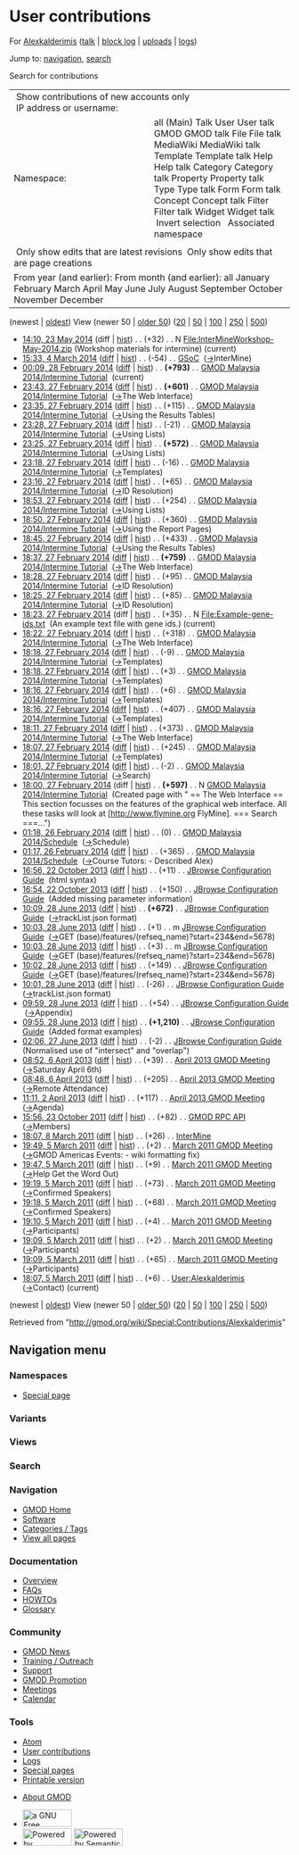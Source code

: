 <div id="mw-page-base" class="noprint">

</div>

<div id="mw-head-base" class="noprint">

</div>

<div id="content" class="mw-body" role="main">

<span id="top"></span>

<div id="mw-js-message" style="display:none;">

</div>



# <span dir="auto">User contributions</span>

<div id="bodyContent">

<div id="contentSub">

For [Alexkalderimis](/wiki/User:Alexkalderimis "User:Alexkalderimis")
([talk](/wiki/User_talk:Alexkalderimis "User talk:Alexkalderimis") \|
[block
log](/mediawiki/index.php?title=Special:Log/block&page=User%3AAlexkalderimis "Special:Log/block")
\|
[uploads](/wiki/Special:ListFiles/Alexkalderimis "Special:ListFiles/Alexkalderimis")
\|
[logs](/wiki/Special:Log/Alexkalderimis "Special:Log/Alexkalderimis"))

</div>

<div id="jump-to-nav" class="mw-jump">

Jump to: [navigation](#mw-navigation), [search](#p-search)

</div>

<div id="mw-content-text">

Search for contributions

<table class="mw-contributions-table">
<colgroup>
<col style="width: 50%" />
<col style="width: 50%" />
</colgroup>
<tbody>
<tr class="odd">
<td colspan="2"> Show contributions of new accounts only<br />
 IP address or username:</td>
</tr>
<tr class="even">
<td class="mw-label">Namespace:</td>
<td>all (Main) Talk User User talk GMOD GMOD talk File File talk
MediaWiki MediaWiki talk Template Template talk Help Help talk Category
Category talk Property Property talk Type Type talk Form Form talk
Concept Concept talk Filter Filter talk Widget Widget talk  
 Invert selection 
 Associated namespace </td>
</tr>
<tr class="odd">
<td colspan="2"></td>
</tr>
<tr class="even">
<td colspan="2"> Only show edits that are latest revisions
 Only show edits that are page creations</td>
</tr>
<tr class="odd">
<td colspan="2">From year (and earlier): From month (and earlier): all
January February March April May June July August September October
November December</td>
</tr>
</tbody>
</table>

(newest \| <a
href="/mediawiki/index.php?title=Special:Contributions/Alexkalderimis&amp;dir=prev&amp;target=Alexkalderimis"
class="mw-lastlink" rel="last"
title="Special:Contributions/Alexkalderimis">oldest</a>) View (newer 50
\| <a
href="/mediawiki/index.php?title=Special:Contributions/Alexkalderimis&amp;offset=20110305180736&amp;target=Alexkalderimis"
class="mw-nextlink" rel="next"
title="Special:Contributions/Alexkalderimis">older 50</a>) (<a
href="/mediawiki/index.php?title=Special:Contributions/Alexkalderimis&amp;offset=&amp;limit=20&amp;target=Alexkalderimis"
class="mw-numlink" title="Special:Contributions/Alexkalderimis">20</a>
\| <a
href="/mediawiki/index.php?title=Special:Contributions/Alexkalderimis&amp;offset=&amp;limit=50&amp;target=Alexkalderimis"
class="mw-numlink" title="Special:Contributions/Alexkalderimis">50</a>
\| <a
href="/mediawiki/index.php?title=Special:Contributions/Alexkalderimis&amp;offset=&amp;limit=100&amp;target=Alexkalderimis"
class="mw-numlink" title="Special:Contributions/Alexkalderimis">100</a>
\| <a
href="/mediawiki/index.php?title=Special:Contributions/Alexkalderimis&amp;offset=&amp;limit=250&amp;target=Alexkalderimis"
class="mw-numlink" title="Special:Contributions/Alexkalderimis">250</a>
\| <a
href="/mediawiki/index.php?title=Special:Contributions/Alexkalderimis&amp;offset=&amp;limit=500&amp;target=Alexkalderimis"
class="mw-numlink" title="Special:Contributions/Alexkalderimis">500</a>)

- <a
  href="/mediawiki/index.php?title=File:InterMineWorkshop-May-2014.zip&amp;oldid=25969"
  class="mw-changeslist-date"
  title="File:InterMineWorkshop-May-2014.zip">14:10, 23 May 2014</a>
  (diff \|
  [hist](/mediawiki/index.php?title=File:InterMineWorkshop-May-2014.zip&action=history "File:InterMineWorkshop-May-2014.zip"))
  <span class="mw-changeslist-separator">. .</span>
  <span class="mw-plusminus-pos" dir="ltr"
  title="32 bytes after change">(+32)</span>‎
  <span class="mw-changeslist-separator">. .</span> N
  <a href="/wiki/File:InterMineWorkshop-May-2014.zip"
  class="mw-contributions-title"
  title="File:InterMineWorkshop-May-2014.zip">File:InterMineWorkshop-May-2014.zip</a>
  ‎ <span class="comment">(Workshop materials for intermine)</span>
  <span class="mw-uctop">(current)</span>
- <a href="/mediawiki/index.php?title=GSoC&amp;oldid=25605"
  class="mw-changeslist-date" title="GSoC">15:33, 4 March 2014</a>
  ([diff](/mediawiki/index.php?title=GSoC&diff=prev&oldid=25605 "GSoC")
  \| [hist](/mediawiki/index.php?title=GSoC&action=history "GSoC"))
  <span class="mw-changeslist-separator">. .</span>
  <span class="mw-plusminus-neg" dir="ltr"
  title="28,756 bytes after change">(-54)</span>‎
  <span class="mw-changeslist-separator">. .</span>
  <a href="/wiki/GSoC" class="mw-contributions-title"
  title="GSoC">GSoC</a> ‎
  <span class="comment">([→](/wiki/GSoC#InterMine "GSoC")‎<span dir="auto"><span class="autocomment">InterMine</span></span>)</span>
- <a
  href="/mediawiki/index.php?title=GMOD_Malaysia_2014/Intermine_Tutorial&amp;oldid=25591"
  class="mw-changeslist-date"
  title="GMOD Malaysia 2014/Intermine Tutorial">00:09, 28 February
  2014</a>
  ([diff](/mediawiki/index.php?title=GMOD_Malaysia_2014/Intermine_Tutorial&diff=prev&oldid=25591 "GMOD Malaysia 2014/Intermine Tutorial")
  \|
  [hist](/mediawiki/index.php?title=GMOD_Malaysia_2014/Intermine_Tutorial&action=history "GMOD Malaysia 2014/Intermine Tutorial"))
  <span class="mw-changeslist-separator">. .</span> **(+793)**‎
  <span class="mw-changeslist-separator">. .</span>
  <a href="/wiki/GMOD_Malaysia_2014/Intermine_Tutorial"
  class="mw-contributions-title"
  title="GMOD Malaysia 2014/Intermine Tutorial">GMOD Malaysia
  2014/Intermine Tutorial</a> ‎ <span class="mw-uctop">(current)</span>
- <a
  href="/mediawiki/index.php?title=GMOD_Malaysia_2014/Intermine_Tutorial&amp;oldid=25590"
  class="mw-changeslist-date"
  title="GMOD Malaysia 2014/Intermine Tutorial">23:43, 27 February
  2014</a>
  ([diff](/mediawiki/index.php?title=GMOD_Malaysia_2014/Intermine_Tutorial&diff=prev&oldid=25590 "GMOD Malaysia 2014/Intermine Tutorial")
  \|
  [hist](/mediawiki/index.php?title=GMOD_Malaysia_2014/Intermine_Tutorial&action=history "GMOD Malaysia 2014/Intermine Tutorial"))
  <span class="mw-changeslist-separator">. .</span> **(+601)**‎
  <span class="mw-changeslist-separator">. .</span>
  <a href="/wiki/GMOD_Malaysia_2014/Intermine_Tutorial"
  class="mw-contributions-title"
  title="GMOD Malaysia 2014/Intermine Tutorial">GMOD Malaysia
  2014/Intermine Tutorial</a> ‎
  <span class="comment">([→](/wiki/GMOD_Malaysia_2014/Intermine_Tutorial#The_Web_Interface "GMOD Malaysia 2014/Intermine Tutorial")‎<span dir="auto"><span class="autocomment">The
  Web Interface</span></span>)</span>
- <a
  href="/mediawiki/index.php?title=GMOD_Malaysia_2014/Intermine_Tutorial&amp;oldid=25589"
  class="mw-changeslist-date"
  title="GMOD Malaysia 2014/Intermine Tutorial">23:35, 27 February
  2014</a>
  ([diff](/mediawiki/index.php?title=GMOD_Malaysia_2014/Intermine_Tutorial&diff=prev&oldid=25589 "GMOD Malaysia 2014/Intermine Tutorial")
  \|
  [hist](/mediawiki/index.php?title=GMOD_Malaysia_2014/Intermine_Tutorial&action=history "GMOD Malaysia 2014/Intermine Tutorial"))
  <span class="mw-changeslist-separator">. .</span>
  <span class="mw-plusminus-pos" dir="ltr"
  title="4,639 bytes after change">(+115)</span>‎
  <span class="mw-changeslist-separator">. .</span>
  <a href="/wiki/GMOD_Malaysia_2014/Intermine_Tutorial"
  class="mw-contributions-title"
  title="GMOD Malaysia 2014/Intermine Tutorial">GMOD Malaysia
  2014/Intermine Tutorial</a> ‎
  <span class="comment">([→](/wiki/GMOD_Malaysia_2014/Intermine_Tutorial#Using_the_Results_Tables "GMOD Malaysia 2014/Intermine Tutorial")‎<span dir="auto"><span class="autocomment">Using
  the Results Tables</span></span>)</span>
- <a
  href="/mediawiki/index.php?title=GMOD_Malaysia_2014/Intermine_Tutorial&amp;oldid=25588"
  class="mw-changeslist-date"
  title="GMOD Malaysia 2014/Intermine Tutorial">23:28, 27 February
  2014</a>
  ([diff](/mediawiki/index.php?title=GMOD_Malaysia_2014/Intermine_Tutorial&diff=prev&oldid=25588 "GMOD Malaysia 2014/Intermine Tutorial")
  \|
  [hist](/mediawiki/index.php?title=GMOD_Malaysia_2014/Intermine_Tutorial&action=history "GMOD Malaysia 2014/Intermine Tutorial"))
  <span class="mw-changeslist-separator">. .</span>
  <span class="mw-plusminus-neg" dir="ltr"
  title="4,524 bytes after change">(-21)</span>‎
  <span class="mw-changeslist-separator">. .</span>
  <a href="/wiki/GMOD_Malaysia_2014/Intermine_Tutorial"
  class="mw-contributions-title"
  title="GMOD Malaysia 2014/Intermine Tutorial">GMOD Malaysia
  2014/Intermine Tutorial</a> ‎
  <span class="comment">([→](/wiki/GMOD_Malaysia_2014/Intermine_Tutorial#Using_Lists "GMOD Malaysia 2014/Intermine Tutorial")‎<span dir="auto"><span class="autocomment">Using
  Lists</span></span>)</span>
- <a
  href="/mediawiki/index.php?title=GMOD_Malaysia_2014/Intermine_Tutorial&amp;oldid=25587"
  class="mw-changeslist-date"
  title="GMOD Malaysia 2014/Intermine Tutorial">23:25, 27 February
  2014</a>
  ([diff](/mediawiki/index.php?title=GMOD_Malaysia_2014/Intermine_Tutorial&diff=prev&oldid=25587 "GMOD Malaysia 2014/Intermine Tutorial")
  \|
  [hist](/mediawiki/index.php?title=GMOD_Malaysia_2014/Intermine_Tutorial&action=history "GMOD Malaysia 2014/Intermine Tutorial"))
  <span class="mw-changeslist-separator">. .</span> **(+572)**‎
  <span class="mw-changeslist-separator">. .</span>
  <a href="/wiki/GMOD_Malaysia_2014/Intermine_Tutorial"
  class="mw-contributions-title"
  title="GMOD Malaysia 2014/Intermine Tutorial">GMOD Malaysia
  2014/Intermine Tutorial</a> ‎
  <span class="comment">([→](/wiki/GMOD_Malaysia_2014/Intermine_Tutorial#Using_Lists "GMOD Malaysia 2014/Intermine Tutorial")‎<span dir="auto"><span class="autocomment">Using
  Lists</span></span>)</span>
- <a
  href="/mediawiki/index.php?title=GMOD_Malaysia_2014/Intermine_Tutorial&amp;oldid=25586"
  class="mw-changeslist-date"
  title="GMOD Malaysia 2014/Intermine Tutorial">23:18, 27 February
  2014</a>
  ([diff](/mediawiki/index.php?title=GMOD_Malaysia_2014/Intermine_Tutorial&diff=prev&oldid=25586 "GMOD Malaysia 2014/Intermine Tutorial")
  \|
  [hist](/mediawiki/index.php?title=GMOD_Malaysia_2014/Intermine_Tutorial&action=history "GMOD Malaysia 2014/Intermine Tutorial"))
  <span class="mw-changeslist-separator">. .</span>
  <span class="mw-plusminus-neg" dir="ltr"
  title="3,973 bytes after change">(-16)</span>‎
  <span class="mw-changeslist-separator">. .</span>
  <a href="/wiki/GMOD_Malaysia_2014/Intermine_Tutorial"
  class="mw-contributions-title"
  title="GMOD Malaysia 2014/Intermine Tutorial">GMOD Malaysia
  2014/Intermine Tutorial</a> ‎
  <span class="comment">([→](/wiki/GMOD_Malaysia_2014/Intermine_Tutorial#Templates "GMOD Malaysia 2014/Intermine Tutorial")‎<span dir="auto"><span class="autocomment">Templates</span></span>)</span>
- <a
  href="/mediawiki/index.php?title=GMOD_Malaysia_2014/Intermine_Tutorial&amp;oldid=25585"
  class="mw-changeslist-date"
  title="GMOD Malaysia 2014/Intermine Tutorial">23:16, 27 February
  2014</a>
  ([diff](/mediawiki/index.php?title=GMOD_Malaysia_2014/Intermine_Tutorial&diff=prev&oldid=25585 "GMOD Malaysia 2014/Intermine Tutorial")
  \|
  [hist](/mediawiki/index.php?title=GMOD_Malaysia_2014/Intermine_Tutorial&action=history "GMOD Malaysia 2014/Intermine Tutorial"))
  <span class="mw-changeslist-separator">. .</span>
  <span class="mw-plusminus-pos" dir="ltr"
  title="3,989 bytes after change">(+65)</span>‎
  <span class="mw-changeslist-separator">. .</span>
  <a href="/wiki/GMOD_Malaysia_2014/Intermine_Tutorial"
  class="mw-contributions-title"
  title="GMOD Malaysia 2014/Intermine Tutorial">GMOD Malaysia
  2014/Intermine Tutorial</a> ‎
  <span class="comment">([→](/wiki/GMOD_Malaysia_2014/Intermine_Tutorial#ID_Resolution "GMOD Malaysia 2014/Intermine Tutorial")‎<span dir="auto"><span class="autocomment">ID
  Resolution</span></span>)</span>
- <a
  href="/mediawiki/index.php?title=GMOD_Malaysia_2014/Intermine_Tutorial&amp;oldid=25581"
  class="mw-changeslist-date"
  title="GMOD Malaysia 2014/Intermine Tutorial">18:53, 27 February
  2014</a>
  ([diff](/mediawiki/index.php?title=GMOD_Malaysia_2014/Intermine_Tutorial&diff=prev&oldid=25581 "GMOD Malaysia 2014/Intermine Tutorial")
  \|
  [hist](/mediawiki/index.php?title=GMOD_Malaysia_2014/Intermine_Tutorial&action=history "GMOD Malaysia 2014/Intermine Tutorial"))
  <span class="mw-changeslist-separator">. .</span>
  <span class="mw-plusminus-pos" dir="ltr"
  title="3,924 bytes after change">(+254)</span>‎
  <span class="mw-changeslist-separator">. .</span>
  <a href="/wiki/GMOD_Malaysia_2014/Intermine_Tutorial"
  class="mw-contributions-title"
  title="GMOD Malaysia 2014/Intermine Tutorial">GMOD Malaysia
  2014/Intermine Tutorial</a> ‎
  <span class="comment">([→](/wiki/GMOD_Malaysia_2014/Intermine_Tutorial#Using_Lists "GMOD Malaysia 2014/Intermine Tutorial")‎<span dir="auto"><span class="autocomment">Using
  Lists</span></span>)</span>
- <a
  href="/mediawiki/index.php?title=GMOD_Malaysia_2014/Intermine_Tutorial&amp;oldid=25580"
  class="mw-changeslist-date"
  title="GMOD Malaysia 2014/Intermine Tutorial">18:50, 27 February
  2014</a>
  ([diff](/mediawiki/index.php?title=GMOD_Malaysia_2014/Intermine_Tutorial&diff=prev&oldid=25580 "GMOD Malaysia 2014/Intermine Tutorial")
  \|
  [hist](/mediawiki/index.php?title=GMOD_Malaysia_2014/Intermine_Tutorial&action=history "GMOD Malaysia 2014/Intermine Tutorial"))
  <span class="mw-changeslist-separator">. .</span>
  <span class="mw-plusminus-pos" dir="ltr"
  title="3,670 bytes after change">(+360)</span>‎
  <span class="mw-changeslist-separator">. .</span>
  <a href="/wiki/GMOD_Malaysia_2014/Intermine_Tutorial"
  class="mw-contributions-title"
  title="GMOD Malaysia 2014/Intermine Tutorial">GMOD Malaysia
  2014/Intermine Tutorial</a> ‎
  <span class="comment">([→](/wiki/GMOD_Malaysia_2014/Intermine_Tutorial#Using_the_Report_Pages "GMOD Malaysia 2014/Intermine Tutorial")‎<span dir="auto"><span class="autocomment">Using
  the Report Pages</span></span>)</span>
- <a
  href="/mediawiki/index.php?title=GMOD_Malaysia_2014/Intermine_Tutorial&amp;oldid=25579"
  class="mw-changeslist-date"
  title="GMOD Malaysia 2014/Intermine Tutorial">18:45, 27 February
  2014</a>
  ([diff](/mediawiki/index.php?title=GMOD_Malaysia_2014/Intermine_Tutorial&diff=prev&oldid=25579 "GMOD Malaysia 2014/Intermine Tutorial")
  \|
  [hist](/mediawiki/index.php?title=GMOD_Malaysia_2014/Intermine_Tutorial&action=history "GMOD Malaysia 2014/Intermine Tutorial"))
  <span class="mw-changeslist-separator">. .</span>
  <span class="mw-plusminus-pos" dir="ltr"
  title="3,310 bytes after change">(+433)</span>‎
  <span class="mw-changeslist-separator">. .</span>
  <a href="/wiki/GMOD_Malaysia_2014/Intermine_Tutorial"
  class="mw-contributions-title"
  title="GMOD Malaysia 2014/Intermine Tutorial">GMOD Malaysia
  2014/Intermine Tutorial</a> ‎
  <span class="comment">([→](/wiki/GMOD_Malaysia_2014/Intermine_Tutorial#Using_the_Results_Tables "GMOD Malaysia 2014/Intermine Tutorial")‎<span dir="auto"><span class="autocomment">Using
  the Results Tables</span></span>)</span>
- <a
  href="/mediawiki/index.php?title=GMOD_Malaysia_2014/Intermine_Tutorial&amp;oldid=25578"
  class="mw-changeslist-date"
  title="GMOD Malaysia 2014/Intermine Tutorial">18:37, 27 February
  2014</a>
  ([diff](/mediawiki/index.php?title=GMOD_Malaysia_2014/Intermine_Tutorial&diff=prev&oldid=25578 "GMOD Malaysia 2014/Intermine Tutorial")
  \|
  [hist](/mediawiki/index.php?title=GMOD_Malaysia_2014/Intermine_Tutorial&action=history "GMOD Malaysia 2014/Intermine Tutorial"))
  <span class="mw-changeslist-separator">. .</span> **(+759)**‎
  <span class="mw-changeslist-separator">. .</span>
  <a href="/wiki/GMOD_Malaysia_2014/Intermine_Tutorial"
  class="mw-contributions-title"
  title="GMOD Malaysia 2014/Intermine Tutorial">GMOD Malaysia
  2014/Intermine Tutorial</a> ‎
  <span class="comment">([→](/wiki/GMOD_Malaysia_2014/Intermine_Tutorial#The_Web_Interface "GMOD Malaysia 2014/Intermine Tutorial")‎<span dir="auto"><span class="autocomment">The
  Web Interface</span></span>)</span>
- <a
  href="/mediawiki/index.php?title=GMOD_Malaysia_2014/Intermine_Tutorial&amp;oldid=25577"
  class="mw-changeslist-date"
  title="GMOD Malaysia 2014/Intermine Tutorial">18:28, 27 February
  2014</a>
  ([diff](/mediawiki/index.php?title=GMOD_Malaysia_2014/Intermine_Tutorial&diff=prev&oldid=25577 "GMOD Malaysia 2014/Intermine Tutorial")
  \|
  [hist](/mediawiki/index.php?title=GMOD_Malaysia_2014/Intermine_Tutorial&action=history "GMOD Malaysia 2014/Intermine Tutorial"))
  <span class="mw-changeslist-separator">. .</span>
  <span class="mw-plusminus-pos" dir="ltr"
  title="2,118 bytes after change">(+95)</span>‎
  <span class="mw-changeslist-separator">. .</span>
  <a href="/wiki/GMOD_Malaysia_2014/Intermine_Tutorial"
  class="mw-contributions-title"
  title="GMOD Malaysia 2014/Intermine Tutorial">GMOD Malaysia
  2014/Intermine Tutorial</a> ‎
  <span class="comment">([→](/wiki/GMOD_Malaysia_2014/Intermine_Tutorial#ID_Resolution "GMOD Malaysia 2014/Intermine Tutorial")‎<span dir="auto"><span class="autocomment">ID
  Resolution</span></span>)</span>
- <a
  href="/mediawiki/index.php?title=GMOD_Malaysia_2014/Intermine_Tutorial&amp;oldid=25576"
  class="mw-changeslist-date"
  title="GMOD Malaysia 2014/Intermine Tutorial">18:25, 27 February
  2014</a>
  ([diff](/mediawiki/index.php?title=GMOD_Malaysia_2014/Intermine_Tutorial&diff=prev&oldid=25576 "GMOD Malaysia 2014/Intermine Tutorial")
  \|
  [hist](/mediawiki/index.php?title=GMOD_Malaysia_2014/Intermine_Tutorial&action=history "GMOD Malaysia 2014/Intermine Tutorial"))
  <span class="mw-changeslist-separator">. .</span>
  <span class="mw-plusminus-pos" dir="ltr"
  title="2,023 bytes after change">(+85)</span>‎
  <span class="mw-changeslist-separator">. .</span>
  <a href="/wiki/GMOD_Malaysia_2014/Intermine_Tutorial"
  class="mw-contributions-title"
  title="GMOD Malaysia 2014/Intermine Tutorial">GMOD Malaysia
  2014/Intermine Tutorial</a> ‎
  <span class="comment">([→](/wiki/GMOD_Malaysia_2014/Intermine_Tutorial#ID_Resolution "GMOD Malaysia 2014/Intermine Tutorial")‎<span dir="auto"><span class="autocomment">ID
  Resolution</span></span>)</span>
- <a
  href="/mediawiki/index.php?title=File:Example-gene-ids.txt&amp;oldid=25575"
  class="mw-changeslist-date" title="File:Example-gene-ids.txt">18:23, 27
  February 2014</a> (diff \|
  [hist](/mediawiki/index.php?title=File:Example-gene-ids.txt&action=history "File:Example-gene-ids.txt"))
  <span class="mw-changeslist-separator">. .</span>
  <span class="mw-plusminus-pos" dir="ltr"
  title="35 bytes after change">(+35)</span>‎
  <span class="mw-changeslist-separator">. .</span> N
  <a href="/wiki/File:Example-gene-ids.txt" class="mw-contributions-title"
  title="File:Example-gene-ids.txt">File:Example-gene-ids.txt</a> ‎
  <span class="comment">(An example text file with gene ids.)</span>
  <span class="mw-uctop">(current)</span>
- <a
  href="/mediawiki/index.php?title=GMOD_Malaysia_2014/Intermine_Tutorial&amp;oldid=25574"
  class="mw-changeslist-date"
  title="GMOD Malaysia 2014/Intermine Tutorial">18:22, 27 February
  2014</a>
  ([diff](/mediawiki/index.php?title=GMOD_Malaysia_2014/Intermine_Tutorial&diff=prev&oldid=25574 "GMOD Malaysia 2014/Intermine Tutorial")
  \|
  [hist](/mediawiki/index.php?title=GMOD_Malaysia_2014/Intermine_Tutorial&action=history "GMOD Malaysia 2014/Intermine Tutorial"))
  <span class="mw-changeslist-separator">. .</span>
  <span class="mw-plusminus-pos" dir="ltr"
  title="1,938 bytes after change">(+318)</span>‎
  <span class="mw-changeslist-separator">. .</span>
  <a href="/wiki/GMOD_Malaysia_2014/Intermine_Tutorial"
  class="mw-contributions-title"
  title="GMOD Malaysia 2014/Intermine Tutorial">GMOD Malaysia
  2014/Intermine Tutorial</a> ‎
  <span class="comment">([→](/wiki/GMOD_Malaysia_2014/Intermine_Tutorial#The_Web_Interface "GMOD Malaysia 2014/Intermine Tutorial")‎<span dir="auto"><span class="autocomment">The
  Web Interface</span></span>)</span>
- <a
  href="/mediawiki/index.php?title=GMOD_Malaysia_2014/Intermine_Tutorial&amp;oldid=25573"
  class="mw-changeslist-date"
  title="GMOD Malaysia 2014/Intermine Tutorial">18:18, 27 February
  2014</a>
  ([diff](/mediawiki/index.php?title=GMOD_Malaysia_2014/Intermine_Tutorial&diff=prev&oldid=25573 "GMOD Malaysia 2014/Intermine Tutorial")
  \|
  [hist](/mediawiki/index.php?title=GMOD_Malaysia_2014/Intermine_Tutorial&action=history "GMOD Malaysia 2014/Intermine Tutorial"))
  <span class="mw-changeslist-separator">. .</span>
  <span class="mw-plusminus-neg" dir="ltr"
  title="1,620 bytes after change">(-9)</span>‎
  <span class="mw-changeslist-separator">. .</span>
  <a href="/wiki/GMOD_Malaysia_2014/Intermine_Tutorial"
  class="mw-contributions-title"
  title="GMOD Malaysia 2014/Intermine Tutorial">GMOD Malaysia
  2014/Intermine Tutorial</a> ‎
  <span class="comment">([→](/wiki/GMOD_Malaysia_2014/Intermine_Tutorial#Templates "GMOD Malaysia 2014/Intermine Tutorial")‎<span dir="auto"><span class="autocomment">Templates</span></span>)</span>
- <a
  href="/mediawiki/index.php?title=GMOD_Malaysia_2014/Intermine_Tutorial&amp;oldid=25572"
  class="mw-changeslist-date"
  title="GMOD Malaysia 2014/Intermine Tutorial">18:18, 27 February
  2014</a>
  ([diff](/mediawiki/index.php?title=GMOD_Malaysia_2014/Intermine_Tutorial&diff=prev&oldid=25572 "GMOD Malaysia 2014/Intermine Tutorial")
  \|
  [hist](/mediawiki/index.php?title=GMOD_Malaysia_2014/Intermine_Tutorial&action=history "GMOD Malaysia 2014/Intermine Tutorial"))
  <span class="mw-changeslist-separator">. .</span>
  <span class="mw-plusminus-pos" dir="ltr"
  title="1,629 bytes after change">(+3)</span>‎
  <span class="mw-changeslist-separator">. .</span>
  <a href="/wiki/GMOD_Malaysia_2014/Intermine_Tutorial"
  class="mw-contributions-title"
  title="GMOD Malaysia 2014/Intermine Tutorial">GMOD Malaysia
  2014/Intermine Tutorial</a> ‎
  <span class="comment">([→](/wiki/GMOD_Malaysia_2014/Intermine_Tutorial#Templates "GMOD Malaysia 2014/Intermine Tutorial")‎<span dir="auto"><span class="autocomment">Templates</span></span>)</span>
- <a
  href="/mediawiki/index.php?title=GMOD_Malaysia_2014/Intermine_Tutorial&amp;oldid=25571"
  class="mw-changeslist-date"
  title="GMOD Malaysia 2014/Intermine Tutorial">18:16, 27 February
  2014</a>
  ([diff](/mediawiki/index.php?title=GMOD_Malaysia_2014/Intermine_Tutorial&diff=prev&oldid=25571 "GMOD Malaysia 2014/Intermine Tutorial")
  \|
  [hist](/mediawiki/index.php?title=GMOD_Malaysia_2014/Intermine_Tutorial&action=history "GMOD Malaysia 2014/Intermine Tutorial"))
  <span class="mw-changeslist-separator">. .</span>
  <span class="mw-plusminus-pos" dir="ltr"
  title="1,626 bytes after change">(+6)</span>‎
  <span class="mw-changeslist-separator">. .</span>
  <a href="/wiki/GMOD_Malaysia_2014/Intermine_Tutorial"
  class="mw-contributions-title"
  title="GMOD Malaysia 2014/Intermine Tutorial">GMOD Malaysia
  2014/Intermine Tutorial</a> ‎
  <span class="comment">([→](/wiki/GMOD_Malaysia_2014/Intermine_Tutorial#Templates "GMOD Malaysia 2014/Intermine Tutorial")‎<span dir="auto"><span class="autocomment">Templates</span></span>)</span>
- <a
  href="/mediawiki/index.php?title=GMOD_Malaysia_2014/Intermine_Tutorial&amp;oldid=25570"
  class="mw-changeslist-date"
  title="GMOD Malaysia 2014/Intermine Tutorial">18:16, 27 February
  2014</a>
  ([diff](/mediawiki/index.php?title=GMOD_Malaysia_2014/Intermine_Tutorial&diff=prev&oldid=25570 "GMOD Malaysia 2014/Intermine Tutorial")
  \|
  [hist](/mediawiki/index.php?title=GMOD_Malaysia_2014/Intermine_Tutorial&action=history "GMOD Malaysia 2014/Intermine Tutorial"))
  <span class="mw-changeslist-separator">. .</span>
  <span class="mw-plusminus-pos" dir="ltr"
  title="1,620 bytes after change">(+407)</span>‎
  <span class="mw-changeslist-separator">. .</span>
  <a href="/wiki/GMOD_Malaysia_2014/Intermine_Tutorial"
  class="mw-contributions-title"
  title="GMOD Malaysia 2014/Intermine Tutorial">GMOD Malaysia
  2014/Intermine Tutorial</a> ‎
  <span class="comment">([→](/wiki/GMOD_Malaysia_2014/Intermine_Tutorial#Templates "GMOD Malaysia 2014/Intermine Tutorial")‎<span dir="auto"><span class="autocomment">Templates</span></span>)</span>
- <a
  href="/mediawiki/index.php?title=GMOD_Malaysia_2014/Intermine_Tutorial&amp;oldid=25569"
  class="mw-changeslist-date"
  title="GMOD Malaysia 2014/Intermine Tutorial">18:11, 27 February
  2014</a>
  ([diff](/mediawiki/index.php?title=GMOD_Malaysia_2014/Intermine_Tutorial&diff=prev&oldid=25569 "GMOD Malaysia 2014/Intermine Tutorial")
  \|
  [hist](/mediawiki/index.php?title=GMOD_Malaysia_2014/Intermine_Tutorial&action=history "GMOD Malaysia 2014/Intermine Tutorial"))
  <span class="mw-changeslist-separator">. .</span>
  <span class="mw-plusminus-pos" dir="ltr"
  title="1,213 bytes after change">(+373)</span>‎
  <span class="mw-changeslist-separator">. .</span>
  <a href="/wiki/GMOD_Malaysia_2014/Intermine_Tutorial"
  class="mw-contributions-title"
  title="GMOD Malaysia 2014/Intermine Tutorial">GMOD Malaysia
  2014/Intermine Tutorial</a> ‎
  <span class="comment">([→](/wiki/GMOD_Malaysia_2014/Intermine_Tutorial#The_Web_Interface "GMOD Malaysia 2014/Intermine Tutorial")‎<span dir="auto"><span class="autocomment">The
  Web Interface</span></span>)</span>
- <a
  href="/mediawiki/index.php?title=GMOD_Malaysia_2014/Intermine_Tutorial&amp;oldid=25568"
  class="mw-changeslist-date"
  title="GMOD Malaysia 2014/Intermine Tutorial">18:07, 27 February
  2014</a>
  ([diff](/mediawiki/index.php?title=GMOD_Malaysia_2014/Intermine_Tutorial&diff=prev&oldid=25568 "GMOD Malaysia 2014/Intermine Tutorial")
  \|
  [hist](/mediawiki/index.php?title=GMOD_Malaysia_2014/Intermine_Tutorial&action=history "GMOD Malaysia 2014/Intermine Tutorial"))
  <span class="mw-changeslist-separator">. .</span>
  <span class="mw-plusminus-pos" dir="ltr"
  title="840 bytes after change">(+245)</span>‎
  <span class="mw-changeslist-separator">. .</span>
  <a href="/wiki/GMOD_Malaysia_2014/Intermine_Tutorial"
  class="mw-contributions-title"
  title="GMOD Malaysia 2014/Intermine Tutorial">GMOD Malaysia
  2014/Intermine Tutorial</a> ‎
  <span class="comment">([→](/wiki/GMOD_Malaysia_2014/Intermine_Tutorial#Templates "GMOD Malaysia 2014/Intermine Tutorial")‎<span dir="auto"><span class="autocomment">Templates</span></span>)</span>
- <a
  href="/mediawiki/index.php?title=GMOD_Malaysia_2014/Intermine_Tutorial&amp;oldid=25567"
  class="mw-changeslist-date"
  title="GMOD Malaysia 2014/Intermine Tutorial">18:01, 27 February
  2014</a>
  ([diff](/mediawiki/index.php?title=GMOD_Malaysia_2014/Intermine_Tutorial&diff=prev&oldid=25567 "GMOD Malaysia 2014/Intermine Tutorial")
  \|
  [hist](/mediawiki/index.php?title=GMOD_Malaysia_2014/Intermine_Tutorial&action=history "GMOD Malaysia 2014/Intermine Tutorial"))
  <span class="mw-changeslist-separator">. .</span>
  <span class="mw-plusminus-neg" dir="ltr"
  title="595 bytes after change">(-2)</span>‎
  <span class="mw-changeslist-separator">. .</span>
  <a href="/wiki/GMOD_Malaysia_2014/Intermine_Tutorial"
  class="mw-contributions-title"
  title="GMOD Malaysia 2014/Intermine Tutorial">GMOD Malaysia
  2014/Intermine Tutorial</a> ‎
  <span class="comment">([→](/wiki/GMOD_Malaysia_2014/Intermine_Tutorial#Search "GMOD Malaysia 2014/Intermine Tutorial")‎<span dir="auto"><span class="autocomment">Search</span></span>)</span>
- <a
  href="/mediawiki/index.php?title=GMOD_Malaysia_2014/Intermine_Tutorial&amp;oldid=25566"
  class="mw-changeslist-date"
  title="GMOD Malaysia 2014/Intermine Tutorial">18:00, 27 February
  2014</a> (diff \|
  [hist](/mediawiki/index.php?title=GMOD_Malaysia_2014/Intermine_Tutorial&action=history "GMOD Malaysia 2014/Intermine Tutorial"))
  <span class="mw-changeslist-separator">. .</span> **(+597)**‎
  <span class="mw-changeslist-separator">. .</span> N
  <a href="/wiki/GMOD_Malaysia_2014/Intermine_Tutorial"
  class="mw-contributions-title"
  title="GMOD Malaysia 2014/Intermine Tutorial">GMOD Malaysia
  2014/Intermine Tutorial</a> ‎ <span class="comment">(Created page with
  " == The Web Interface == This section focusses on the features of the
  graphical web interface. All these tasks will look at
  \[http://www.flymine.org FlyMine\]. === Search ===...")</span>
- <a
  href="/mediawiki/index.php?title=GMOD_Malaysia_2014/Schedule&amp;oldid=25547"
  class="mw-changeslist-date" title="GMOD Malaysia 2014/Schedule">01:18,
  26 February 2014</a>
  ([diff](/mediawiki/index.php?title=GMOD_Malaysia_2014/Schedule&diff=prev&oldid=25547 "GMOD Malaysia 2014/Schedule")
  \|
  [hist](/mediawiki/index.php?title=GMOD_Malaysia_2014/Schedule&action=history "GMOD Malaysia 2014/Schedule"))
  <span class="mw-changeslist-separator">. .</span>
  <span class="mw-plusminus-null" dir="ltr"
  title="2,806 bytes after change">(0)</span>‎
  <span class="mw-changeslist-separator">. .</span>
  <a href="/wiki/GMOD_Malaysia_2014/Schedule"
  class="mw-contributions-title" title="GMOD Malaysia 2014/Schedule">GMOD
  Malaysia 2014/Schedule</a> ‎
  <span class="comment">([→](/wiki/GMOD_Malaysia_2014/Schedule#Schedule "GMOD Malaysia 2014/Schedule")‎<span dir="auto"><span class="autocomment">Schedule</span></span>)</span>
- <a
  href="/mediawiki/index.php?title=GMOD_Malaysia_2014/Schedule&amp;oldid=25546"
  class="mw-changeslist-date" title="GMOD Malaysia 2014/Schedule">01:17,
  26 February 2014</a>
  ([diff](/mediawiki/index.php?title=GMOD_Malaysia_2014/Schedule&diff=prev&oldid=25546 "GMOD Malaysia 2014/Schedule")
  \|
  [hist](/mediawiki/index.php?title=GMOD_Malaysia_2014/Schedule&action=history "GMOD Malaysia 2014/Schedule"))
  <span class="mw-changeslist-separator">. .</span>
  <span class="mw-plusminus-pos" dir="ltr"
  title="2,806 bytes after change">(+365)</span>‎
  <span class="mw-changeslist-separator">. .</span>
  <a href="/wiki/GMOD_Malaysia_2014/Schedule"
  class="mw-contributions-title" title="GMOD Malaysia 2014/Schedule">GMOD
  Malaysia 2014/Schedule</a> ‎
  <span class="comment">([→](/wiki/GMOD_Malaysia_2014/Schedule#Course_Tutors "GMOD Malaysia 2014/Schedule")‎<span dir="auto"><span class="autocomment">Course
  Tutors: </span> - Described Alex</span>)</span>
- <a
  href="/mediawiki/index.php?title=JBrowse_Configuration_Guide&amp;oldid=24760"
  class="mw-changeslist-date" title="JBrowse Configuration Guide">16:56,
  22 October 2013</a>
  ([diff](/mediawiki/index.php?title=JBrowse_Configuration_Guide&diff=prev&oldid=24760 "JBrowse Configuration Guide")
  \|
  [hist](/mediawiki/index.php?title=JBrowse_Configuration_Guide&action=history "JBrowse Configuration Guide"))
  <span class="mw-changeslist-separator">. .</span>
  <span class="mw-plusminus-pos" dir="ltr"
  title="118,063 bytes after change">(+11)</span>‎
  <span class="mw-changeslist-separator">. .</span>
  <a href="/wiki/JBrowse_Configuration_Guide"
  class="mw-contributions-title"
  title="JBrowse Configuration Guide">JBrowse Configuration Guide</a> ‎
  <span class="comment">(html syntax)</span>
- <a
  href="/mediawiki/index.php?title=JBrowse_Configuration_Guide&amp;oldid=24759"
  class="mw-changeslist-date" title="JBrowse Configuration Guide">16:54,
  22 October 2013</a>
  ([diff](/mediawiki/index.php?title=JBrowse_Configuration_Guide&diff=prev&oldid=24759 "JBrowse Configuration Guide")
  \|
  [hist](/mediawiki/index.php?title=JBrowse_Configuration_Guide&action=history "JBrowse Configuration Guide"))
  <span class="mw-changeslist-separator">. .</span>
  <span class="mw-plusminus-pos" dir="ltr"
  title="118,052 bytes after change">(+150)</span>‎
  <span class="mw-changeslist-separator">. .</span>
  <a href="/wiki/JBrowse_Configuration_Guide"
  class="mw-contributions-title"
  title="JBrowse Configuration Guide">JBrowse Configuration Guide</a> ‎
  <span class="comment">(Added missing parameter information)</span>
- <a
  href="/mediawiki/index.php?title=JBrowse_Configuration_Guide&amp;oldid=23752"
  class="mw-changeslist-date" title="JBrowse Configuration Guide">10:09,
  28 June 2013</a>
  ([diff](/mediawiki/index.php?title=JBrowse_Configuration_Guide&diff=prev&oldid=23752 "JBrowse Configuration Guide")
  \|
  [hist](/mediawiki/index.php?title=JBrowse_Configuration_Guide&action=history "JBrowse Configuration Guide"))
  <span class="mw-changeslist-separator">. .</span> **(+672)**‎
  <span class="mw-changeslist-separator">. .</span>
  <a href="/wiki/JBrowse_Configuration_Guide"
  class="mw-contributions-title"
  title="JBrowse Configuration Guide">JBrowse Configuration Guide</a> ‎
  <span class="comment">([→](/wiki/JBrowse_Configuration_Guide#trackList.json_format "JBrowse Configuration Guide")‎<span dir="auto"><span class="autocomment">trackList.json
  format</span></span>)</span>
- <a
  href="/mediawiki/index.php?title=JBrowse_Configuration_Guide&amp;oldid=23751"
  class="mw-changeslist-date" title="JBrowse Configuration Guide">10:03,
  28 June 2013</a>
  ([diff](/mediawiki/index.php?title=JBrowse_Configuration_Guide&diff=prev&oldid=23751 "JBrowse Configuration Guide")
  \|
  [hist](/mediawiki/index.php?title=JBrowse_Configuration_Guide&action=history "JBrowse Configuration Guide"))
  <span class="mw-changeslist-separator">. .</span>
  <span class="mw-plusminus-pos" dir="ltr"
  title="105,352 bytes after change">(+1)</span>‎
  <span class="mw-changeslist-separator">. .</span> m
  <a href="/wiki/JBrowse_Configuration_Guide"
  class="mw-contributions-title"
  title="JBrowse Configuration Guide">JBrowse Configuration Guide</a> ‎
  <span class="comment">([→](/wiki/JBrowse_Configuration_Guide#GET_.28base.29.2Ffeatures.2F.28refseq_name.29.3Fstart.3D234.26end.3D5678 "JBrowse Configuration Guide")‎<span dir="auto"><span class="autocomment">GET
  (base)/features/(refseq_name)?start=234&end=5678</span></span>)</span>
- <a
  href="/mediawiki/index.php?title=JBrowse_Configuration_Guide&amp;oldid=23750"
  class="mw-changeslist-date" title="JBrowse Configuration Guide">10:03,
  28 June 2013</a>
  ([diff](/mediawiki/index.php?title=JBrowse_Configuration_Guide&diff=prev&oldid=23750 "JBrowse Configuration Guide")
  \|
  [hist](/mediawiki/index.php?title=JBrowse_Configuration_Guide&action=history "JBrowse Configuration Guide"))
  <span class="mw-changeslist-separator">. .</span>
  <span class="mw-plusminus-pos" dir="ltr"
  title="105,351 bytes after change">(+3)</span>‎
  <span class="mw-changeslist-separator">. .</span> m
  <a href="/wiki/JBrowse_Configuration_Guide"
  class="mw-contributions-title"
  title="JBrowse Configuration Guide">JBrowse Configuration Guide</a> ‎
  <span class="comment">([→](/wiki/JBrowse_Configuration_Guide#GET_.28base.29.2Ffeatures.2F.28refseq_name.29.3Fstart.3D234.26end.3D5678 "JBrowse Configuration Guide")‎<span dir="auto"><span class="autocomment">GET
  (base)/features/(refseq_name)?start=234&end=5678</span></span>)</span>
- <a
  href="/mediawiki/index.php?title=JBrowse_Configuration_Guide&amp;oldid=23749"
  class="mw-changeslist-date" title="JBrowse Configuration Guide">10:02,
  28 June 2013</a>
  ([diff](/mediawiki/index.php?title=JBrowse_Configuration_Guide&diff=prev&oldid=23749 "JBrowse Configuration Guide")
  \|
  [hist](/mediawiki/index.php?title=JBrowse_Configuration_Guide&action=history "JBrowse Configuration Guide"))
  <span class="mw-changeslist-separator">. .</span>
  <span class="mw-plusminus-pos" dir="ltr"
  title="105,348 bytes after change">(+149)</span>‎
  <span class="mw-changeslist-separator">. .</span>
  <a href="/wiki/JBrowse_Configuration_Guide"
  class="mw-contributions-title"
  title="JBrowse Configuration Guide">JBrowse Configuration Guide</a> ‎
  <span class="comment">([→](/wiki/JBrowse_Configuration_Guide#GET_.28base.29.2Ffeatures.2F.28refseq_name.29.3Fstart.3D234.26end.3D5678 "JBrowse Configuration Guide")‎<span dir="auto"><span class="autocomment">GET
  (base)/features/(refseq_name)?start=234&end=5678</span></span>)</span>
- <a
  href="/mediawiki/index.php?title=JBrowse_Configuration_Guide&amp;oldid=23748"
  class="mw-changeslist-date" title="JBrowse Configuration Guide">10:01,
  28 June 2013</a>
  ([diff](/mediawiki/index.php?title=JBrowse_Configuration_Guide&diff=prev&oldid=23748 "JBrowse Configuration Guide")
  \|
  [hist](/mediawiki/index.php?title=JBrowse_Configuration_Guide&action=history "JBrowse Configuration Guide"))
  <span class="mw-changeslist-separator">. .</span>
  <span class="mw-plusminus-neg" dir="ltr"
  title="105,199 bytes after change">(-26)</span>‎
  <span class="mw-changeslist-separator">. .</span>
  <a href="/wiki/JBrowse_Configuration_Guide"
  class="mw-contributions-title"
  title="JBrowse Configuration Guide">JBrowse Configuration Guide</a> ‎
  <span class="comment">([→](/wiki/JBrowse_Configuration_Guide#trackList.json_format "JBrowse Configuration Guide")‎<span dir="auto"><span class="autocomment">trackList.json
  format</span></span>)</span>
- <a
  href="/mediawiki/index.php?title=JBrowse_Configuration_Guide&amp;oldid=23747"
  class="mw-changeslist-date" title="JBrowse Configuration Guide">09:59,
  28 June 2013</a>
  ([diff](/mediawiki/index.php?title=JBrowse_Configuration_Guide&diff=prev&oldid=23747 "JBrowse Configuration Guide")
  \|
  [hist](/mediawiki/index.php?title=JBrowse_Configuration_Guide&action=history "JBrowse Configuration Guide"))
  <span class="mw-changeslist-separator">. .</span>
  <span class="mw-plusminus-pos" dir="ltr"
  title="105,225 bytes after change">(+54)</span>‎
  <span class="mw-changeslist-separator">. .</span>
  <a href="/wiki/JBrowse_Configuration_Guide"
  class="mw-contributions-title"
  title="JBrowse Configuration Guide">JBrowse Configuration Guide</a> ‎
  <span class="comment">([→](/wiki/JBrowse_Configuration_Guide#Appendix "JBrowse Configuration Guide")‎<span dir="auto"><span class="autocomment">Appendix</span></span>)</span>
- <a
  href="/mediawiki/index.php?title=JBrowse_Configuration_Guide&amp;oldid=23746"
  class="mw-changeslist-date" title="JBrowse Configuration Guide">09:55,
  28 June 2013</a>
  ([diff](/mediawiki/index.php?title=JBrowse_Configuration_Guide&diff=prev&oldid=23746 "JBrowse Configuration Guide")
  \|
  [hist](/mediawiki/index.php?title=JBrowse_Configuration_Guide&action=history "JBrowse Configuration Guide"))
  <span class="mw-changeslist-separator">. .</span> **(+1,210)**‎
  <span class="mw-changeslist-separator">. .</span>
  <a href="/wiki/JBrowse_Configuration_Guide"
  class="mw-contributions-title"
  title="JBrowse Configuration Guide">JBrowse Configuration Guide</a> ‎
  <span class="comment">(Added format examples)</span>
- <a
  href="/mediawiki/index.php?title=JBrowse_Configuration_Guide&amp;oldid=23744"
  class="mw-changeslist-date" title="JBrowse Configuration Guide">02:06,
  27 June 2013</a>
  ([diff](/mediawiki/index.php?title=JBrowse_Configuration_Guide&diff=prev&oldid=23744 "JBrowse Configuration Guide")
  \|
  [hist](/mediawiki/index.php?title=JBrowse_Configuration_Guide&action=history "JBrowse Configuration Guide"))
  <span class="mw-changeslist-separator">. .</span>
  <span class="mw-plusminus-neg" dir="ltr"
  title="103,933 bytes after change">(-2)</span>‎
  <span class="mw-changeslist-separator">. .</span>
  <a href="/wiki/JBrowse_Configuration_Guide"
  class="mw-contributions-title"
  title="JBrowse Configuration Guide">JBrowse Configuration Guide</a> ‎
  <span class="comment">(Normalised use of "intersect" and
  "overlap")</span>
- <a
  href="/mediawiki/index.php?title=April_2013_GMOD_Meeting&amp;oldid=23402"
  class="mw-changeslist-date" title="April 2013 GMOD Meeting">08:52, 6
  April 2013</a>
  ([diff](/mediawiki/index.php?title=April_2013_GMOD_Meeting&diff=prev&oldid=23402 "April 2013 GMOD Meeting")
  \|
  [hist](/mediawiki/index.php?title=April_2013_GMOD_Meeting&action=history "April 2013 GMOD Meeting"))
  <span class="mw-changeslist-separator">. .</span>
  <span class="mw-plusminus-pos" dir="ltr"
  title="6,023 bytes after change">(+39)</span>‎
  <span class="mw-changeslist-separator">. .</span>
  <a href="/wiki/April_2013_GMOD_Meeting" class="mw-contributions-title"
  title="April 2013 GMOD Meeting">April 2013 GMOD Meeting</a> ‎
  <span class="comment">([→](/wiki/April_2013_GMOD_Meeting#Saturday_April_6th "April 2013 GMOD Meeting")‎<span dir="auto"><span class="autocomment">Saturday
  April 6th</span></span>)</span>
- <a
  href="/mediawiki/index.php?title=April_2013_GMOD_Meeting&amp;oldid=23401"
  class="mw-changeslist-date" title="April 2013 GMOD Meeting">08:48, 6
  April 2013</a>
  ([diff](/mediawiki/index.php?title=April_2013_GMOD_Meeting&diff=prev&oldid=23401 "April 2013 GMOD Meeting")
  \|
  [hist](/mediawiki/index.php?title=April_2013_GMOD_Meeting&action=history "April 2013 GMOD Meeting"))
  <span class="mw-changeslist-separator">. .</span>
  <span class="mw-plusminus-pos" dir="ltr"
  title="5,984 bytes after change">(+205)</span>‎
  <span class="mw-changeslist-separator">. .</span>
  <a href="/wiki/April_2013_GMOD_Meeting" class="mw-contributions-title"
  title="April 2013 GMOD Meeting">April 2013 GMOD Meeting</a> ‎
  <span class="comment">([→](/wiki/April_2013_GMOD_Meeting#Remote_Attendance "April 2013 GMOD Meeting")‎<span dir="auto"><span class="autocomment">Remote
  Attendance</span></span>)</span>
- <a
  href="/mediawiki/index.php?title=April_2013_GMOD_Meeting&amp;oldid=23363"
  class="mw-changeslist-date" title="April 2013 GMOD Meeting">11:11, 2
  April 2013</a>
  ([diff](/mediawiki/index.php?title=April_2013_GMOD_Meeting&diff=prev&oldid=23363 "April 2013 GMOD Meeting")
  \|
  [hist](/mediawiki/index.php?title=April_2013_GMOD_Meeting&action=history "April 2013 GMOD Meeting"))
  <span class="mw-changeslist-separator">. .</span>
  <span class="mw-plusminus-pos" dir="ltr"
  title="6,243 bytes after change">(+117)</span>‎
  <span class="mw-changeslist-separator">. .</span>
  <a href="/wiki/April_2013_GMOD_Meeting" class="mw-contributions-title"
  title="April 2013 GMOD Meeting">April 2013 GMOD Meeting</a> ‎
  <span class="comment">([→](/wiki/April_2013_GMOD_Meeting#Agenda "April 2013 GMOD Meeting")‎<span dir="auto"><span class="autocomment">Agenda</span></span>)</span>
- <a href="/mediawiki/index.php?title=GMOD_RPC_API&amp;oldid=19324"
  class="mw-changeslist-date" title="GMOD RPC API">15:56, 23 October
  2011</a>
  ([diff](/mediawiki/index.php?title=GMOD_RPC_API&diff=prev&oldid=19324 "GMOD RPC API")
  \|
  [hist](/mediawiki/index.php?title=GMOD_RPC_API&action=history "GMOD RPC API"))
  <span class="mw-changeslist-separator">. .</span>
  <span class="mw-plusminus-pos" dir="ltr"
  title="25,450 bytes after change">(+82)</span>‎
  <span class="mw-changeslist-separator">. .</span>
  <a href="/wiki/GMOD_RPC_API" class="mw-contributions-title"
  title="GMOD RPC API">GMOD RPC API</a> ‎
  <span class="comment">([→](/wiki/GMOD_RPC_API#Members "GMOD RPC API")‎<span dir="auto"><span class="autocomment">Members</span></span>)</span>
- <a href="/mediawiki/index.php?title=InterMine&amp;oldid=17224"
  class="mw-changeslist-date" title="InterMine">18:07, 8 March 2011</a>
  ([diff](/mediawiki/index.php?title=InterMine&diff=prev&oldid=17224 "InterMine")
  \|
  [hist](/mediawiki/index.php?title=InterMine&action=history "InterMine"))
  <span class="mw-changeslist-separator">. .</span>
  <span class="mw-plusminus-pos" dir="ltr"
  title="3,689 bytes after change">(+26)</span>‎
  <span class="mw-changeslist-separator">. .</span>
  <a href="/wiki/InterMine" class="mw-contributions-title"
  title="InterMine">InterMine</a> ‎
- <a
  href="/mediawiki/index.php?title=March_2011_GMOD_Meeting&amp;oldid=17130"
  class="mw-changeslist-date" title="March 2011 GMOD Meeting">19:49, 5
  March 2011</a>
  ([diff](/mediawiki/index.php?title=March_2011_GMOD_Meeting&diff=prev&oldid=17130 "March 2011 GMOD Meeting")
  \|
  [hist](/mediawiki/index.php?title=March_2011_GMOD_Meeting&action=history "March 2011 GMOD Meeting"))
  <span class="mw-changeslist-separator">. .</span>
  <span class="mw-plusminus-pos" dir="ltr"
  title="15,214 bytes after change">(+2)</span>‎
  <span class="mw-changeslist-separator">. .</span>
  <a href="/wiki/March_2011_GMOD_Meeting" class="mw-contributions-title"
  title="March 2011 GMOD Meeting">March 2011 GMOD Meeting</a> ‎
  <span class="comment">([→](/wiki/March_2011_GMOD_Meeting#GMOD_Americas_Events "March 2011 GMOD Meeting")‎<span dir="auto"><span class="autocomment">GMOD
  Americas Events: </span> - wiki formatting fix</span>)</span>
- <a
  href="/mediawiki/index.php?title=March_2011_GMOD_Meeting&amp;oldid=17129"
  class="mw-changeslist-date" title="March 2011 GMOD Meeting">19:47, 5
  March 2011</a>
  ([diff](/mediawiki/index.php?title=March_2011_GMOD_Meeting&diff=prev&oldid=17129 "March 2011 GMOD Meeting")
  \|
  [hist](/mediawiki/index.php?title=March_2011_GMOD_Meeting&action=history "March 2011 GMOD Meeting"))
  <span class="mw-changeslist-separator">. .</span>
  <span class="mw-plusminus-pos" dir="ltr"
  title="15,212 bytes after change">(+9)</span>‎
  <span class="mw-changeslist-separator">. .</span>
  <a href="/wiki/March_2011_GMOD_Meeting" class="mw-contributions-title"
  title="March 2011 GMOD Meeting">March 2011 GMOD Meeting</a> ‎
  <span class="comment">([→](/wiki/March_2011_GMOD_Meeting#Help_Get_the_Word_Out "March 2011 GMOD Meeting")‎<span dir="auto"><span class="autocomment">Help
  Get the Word Out</span></span>)</span>
- <a
  href="/mediawiki/index.php?title=March_2011_GMOD_Meeting&amp;oldid=17128"
  class="mw-changeslist-date" title="March 2011 GMOD Meeting">19:19, 5
  March 2011</a>
  ([diff](/mediawiki/index.php?title=March_2011_GMOD_Meeting&diff=prev&oldid=17128 "March 2011 GMOD Meeting")
  \|
  [hist](/mediawiki/index.php?title=March_2011_GMOD_Meeting&action=history "March 2011 GMOD Meeting"))
  <span class="mw-changeslist-separator">. .</span>
  <span class="mw-plusminus-pos" dir="ltr"
  title="15,203 bytes after change">(+73)</span>‎
  <span class="mw-changeslist-separator">. .</span>
  <a href="/wiki/March_2011_GMOD_Meeting" class="mw-contributions-title"
  title="March 2011 GMOD Meeting">March 2011 GMOD Meeting</a> ‎
  <span class="comment">([→](/wiki/March_2011_GMOD_Meeting#Confirmed_Speakers "March 2011 GMOD Meeting")‎<span dir="auto"><span class="autocomment">Confirmed
  Speakers</span></span>)</span>
- <a
  href="/mediawiki/index.php?title=March_2011_GMOD_Meeting&amp;oldid=17127"
  class="mw-changeslist-date" title="March 2011 GMOD Meeting">19:18, 5
  March 2011</a>
  ([diff](/mediawiki/index.php?title=March_2011_GMOD_Meeting&diff=prev&oldid=17127 "March 2011 GMOD Meeting")
  \|
  [hist](/mediawiki/index.php?title=March_2011_GMOD_Meeting&action=history "March 2011 GMOD Meeting"))
  <span class="mw-changeslist-separator">. .</span>
  <span class="mw-plusminus-pos" dir="ltr"
  title="15,130 bytes after change">(+68)</span>‎
  <span class="mw-changeslist-separator">. .</span>
  <a href="/wiki/March_2011_GMOD_Meeting" class="mw-contributions-title"
  title="March 2011 GMOD Meeting">March 2011 GMOD Meeting</a> ‎
  <span class="comment">([→](/wiki/March_2011_GMOD_Meeting#Confirmed_Speakers "March 2011 GMOD Meeting")‎<span dir="auto"><span class="autocomment">Confirmed
  Speakers</span></span>)</span>
- <a
  href="/mediawiki/index.php?title=March_2011_GMOD_Meeting&amp;oldid=17126"
  class="mw-changeslist-date" title="March 2011 GMOD Meeting">19:10, 5
  March 2011</a>
  ([diff](/mediawiki/index.php?title=March_2011_GMOD_Meeting&diff=prev&oldid=17126 "March 2011 GMOD Meeting")
  \|
  [hist](/mediawiki/index.php?title=March_2011_GMOD_Meeting&action=history "March 2011 GMOD Meeting"))
  <span class="mw-changeslist-separator">. .</span>
  <span class="mw-plusminus-pos" dir="ltr"
  title="15,062 bytes after change">(+4)</span>‎
  <span class="mw-changeslist-separator">. .</span>
  <a href="/wiki/March_2011_GMOD_Meeting" class="mw-contributions-title"
  title="March 2011 GMOD Meeting">March 2011 GMOD Meeting</a> ‎
  <span class="comment">([→](/wiki/March_2011_GMOD_Meeting#Participants "March 2011 GMOD Meeting")‎<span dir="auto"><span class="autocomment">Participants</span></span>)</span>
- <a
  href="/mediawiki/index.php?title=March_2011_GMOD_Meeting&amp;oldid=17125"
  class="mw-changeslist-date" title="March 2011 GMOD Meeting">19:09, 5
  March 2011</a>
  ([diff](/mediawiki/index.php?title=March_2011_GMOD_Meeting&diff=prev&oldid=17125 "March 2011 GMOD Meeting")
  \|
  [hist](/mediawiki/index.php?title=March_2011_GMOD_Meeting&action=history "March 2011 GMOD Meeting"))
  <span class="mw-changeslist-separator">. .</span>
  <span class="mw-plusminus-pos" dir="ltr"
  title="15,058 bytes after change">(+2)</span>‎
  <span class="mw-changeslist-separator">. .</span>
  <a href="/wiki/March_2011_GMOD_Meeting" class="mw-contributions-title"
  title="March 2011 GMOD Meeting">March 2011 GMOD Meeting</a> ‎
  <span class="comment">([→](/wiki/March_2011_GMOD_Meeting#Participants "March 2011 GMOD Meeting")‎<span dir="auto"><span class="autocomment">Participants</span></span>)</span>
- <a
  href="/mediawiki/index.php?title=March_2011_GMOD_Meeting&amp;oldid=17124"
  class="mw-changeslist-date" title="March 2011 GMOD Meeting">19:09, 5
  March 2011</a>
  ([diff](/mediawiki/index.php?title=March_2011_GMOD_Meeting&diff=prev&oldid=17124 "March 2011 GMOD Meeting")
  \|
  [hist](/mediawiki/index.php?title=March_2011_GMOD_Meeting&action=history "March 2011 GMOD Meeting"))
  <span class="mw-changeslist-separator">. .</span>
  <span class="mw-plusminus-pos" dir="ltr"
  title="15,056 bytes after change">(+65)</span>‎
  <span class="mw-changeslist-separator">. .</span>
  <a href="/wiki/March_2011_GMOD_Meeting" class="mw-contributions-title"
  title="March 2011 GMOD Meeting">March 2011 GMOD Meeting</a> ‎
  <span class="comment">([→](/wiki/March_2011_GMOD_Meeting#Participants "March 2011 GMOD Meeting")‎<span dir="auto"><span class="autocomment">Participants</span></span>)</span>
- <a href="/mediawiki/index.php?title=User:Alexkalderimis&amp;oldid=17123"
  class="mw-changeslist-date" title="User:Alexkalderimis">18:07, 5 March
  2011</a>
  ([diff](/mediawiki/index.php?title=User:Alexkalderimis&diff=prev&oldid=17123 "User:Alexkalderimis")
  \|
  [hist](/mediawiki/index.php?title=User:Alexkalderimis&action=history "User:Alexkalderimis"))
  <span class="mw-changeslist-separator">. .</span>
  <span class="mw-plusminus-pos" dir="ltr"
  title="443 bytes after change">(+6)</span>‎
  <span class="mw-changeslist-separator">. .</span>
  <a href="/wiki/User:Alexkalderimis" class="mw-contributions-title"
  title="User:Alexkalderimis">User:Alexkalderimis</a> ‎
  <span class="comment">([→](/wiki/User:Alexkalderimis#Contact "User:Alexkalderimis")‎<span dir="auto"><span class="autocomment">Contact</span></span>)</span>
  <span class="mw-uctop">(current)</span>

(newest \| <a
href="/mediawiki/index.php?title=Special:Contributions/Alexkalderimis&amp;dir=prev&amp;target=Alexkalderimis"
class="mw-lastlink" rel="last"
title="Special:Contributions/Alexkalderimis">oldest</a>) View (newer 50
\| <a
href="/mediawiki/index.php?title=Special:Contributions/Alexkalderimis&amp;offset=20110305180736&amp;target=Alexkalderimis"
class="mw-nextlink" rel="next"
title="Special:Contributions/Alexkalderimis">older 50</a>) (<a
href="/mediawiki/index.php?title=Special:Contributions/Alexkalderimis&amp;offset=&amp;limit=20&amp;target=Alexkalderimis"
class="mw-numlink" title="Special:Contributions/Alexkalderimis">20</a>
\| <a
href="/mediawiki/index.php?title=Special:Contributions/Alexkalderimis&amp;offset=&amp;limit=50&amp;target=Alexkalderimis"
class="mw-numlink" title="Special:Contributions/Alexkalderimis">50</a>
\| <a
href="/mediawiki/index.php?title=Special:Contributions/Alexkalderimis&amp;offset=&amp;limit=100&amp;target=Alexkalderimis"
class="mw-numlink" title="Special:Contributions/Alexkalderimis">100</a>
\| <a
href="/mediawiki/index.php?title=Special:Contributions/Alexkalderimis&amp;offset=&amp;limit=250&amp;target=Alexkalderimis"
class="mw-numlink" title="Special:Contributions/Alexkalderimis">250</a>
\| <a
href="/mediawiki/index.php?title=Special:Contributions/Alexkalderimis&amp;offset=&amp;limit=500&amp;target=Alexkalderimis"
class="mw-numlink" title="Special:Contributions/Alexkalderimis">500</a>)

</div>

<div class="printfooter">

Retrieved from
"<http://gmod.org/wiki/Special:Contributions/Alexkalderimis>"

</div>

<div id="catlinks" class="catlinks catlinks-allhidden">

</div>

<div class="visualClear">

</div>

</div>

</div>

<div id="mw-navigation">

## Navigation menu

<div id="mw-head">



<div id="left-navigation">

<div id="p-namespaces" class="vectorTabs" role="navigation"
aria-labelledby="p-namespaces-label">

### Namespaces

- <span id="ca-nstab-special">[Special
  page](/wiki/Special:Contributions/Alexkalderimis "This is a special page, you cannot edit the page itself")</span>

</div>

<div id="p-variants" class="vectorMenu emptyPortlet" role="navigation"
aria-labelledby="p-variants-label">

### 

### Variants[](#)

<div class="menu">

</div>

</div>

</div>

<div id="right-navigation">

<div id="p-views" class="vectorTabs emptyPortlet" role="navigation"
aria-labelledby="p-views-label">

### Views

</div>



</div>

<div id="p-search" role="search">

### Search

<div id="simpleSearch">

</div>

</div>

</div>

</div>

<div id="mw-panel">

<div id="p-logo" role="banner">

<a href="/wiki/Main_Page"
style="background-image: url(http://gmod.org/images/GMOD-cogs.png);"
title="Visit the main page"></a>

</div>

<div id="p-Navigation" class="portal" role="navigation"
aria-labelledby="p-Navigation-label">

### Navigation

<div class="body">

- <span id="n-GMOD-Home">[GMOD Home](/wiki/Main_Page)</span>
- <span id="n-Software">[Software](/wiki/GMOD_Components)</span>
- <span id="n-Categories-.2F-Tags">[Categories /
  Tags](/wiki/Categories)</span>
- <span id="n-View-all-pages">[View all
  pages](/wiki/Special:AllPages)</span>

</div>

</div>

<div id="p-Documentation" class="portal" role="navigation"
aria-labelledby="p-Documentation-label">

### Documentation

<div class="body">

- <span id="n-Overview">[Overview](/wiki/Overview)</span>
- <span id="n-FAQs">[FAQs](/wiki/Category:FAQ)</span>
- <span id="n-HOWTOs">[HOWTOs](/wiki/Category:HOWTO)</span>
- <span id="n-Glossary">[Glossary](/wiki/Glossary)</span>

</div>

</div>

<div id="p-Community" class="portal" role="navigation"
aria-labelledby="p-Community-label">

### Community

<div class="body">

- <span id="n-GMOD-News">[GMOD News](/wiki/GMOD_News)</span>
- <span id="n-Training-.2F-Outreach">[Training /
  Outreach](/wiki/Training_and_Outreach)</span>
- <span id="n-Support">[Support](/wiki/Support)</span>
- <span id="n-GMOD-Promotion">[GMOD
  Promotion](/wiki/GMOD_Promotion)</span>
- <span id="n-Meetings">[Meetings](/wiki/Meetings)</span>
- <span id="n-Calendar">[Calendar](/wiki/Calendar)</span>

</div>

</div>

<div id="p-tb" class="portal" role="navigation"
aria-labelledby="p-tb-label">

### Tools

<div class="body">

- <span id="feedlinks"><a
  href="http://gmod.org/mediawiki/index.php?title=Special:Contributions/Alexkalderimis&amp;feed=atom"
  id="feed-atom" class="feedlink" rel="alternate"
  type="application/atom+xml" title="Atom feed for this page">Atom</a></span>
- <span id="t-contributions">[User
  contributions](/wiki/Special:Contributions/Alexkalderimis "A list of contributions of this user")</span>
- <span id="t-log">[Logs](/wiki/Special:Log/Alexkalderimis)</span>
- <span id="t-specialpages"><a href="/wiki/Special:SpecialPages" accesskey="q"
  title="A list of all special pages [q]">Special pages</a></span>
- <span id="t-print"><a
  href="/mediawiki/index.php?title=Special:Contributions/Alexkalderimis&amp;printable=yes"
  rel="alternate" accesskey="p"
  title="Printable version of this page [p]">Printable version</a></span>

</div>

</div>

</div>

</div>

<div id="footer" role="contentinfo">

- <span id="footer-places-about">[About
  GMOD](/wiki/GMOD:About "GMOD:About")</span>

<!-- -->

- <span id="footer-copyrightico">[<img src="http://www.gnu.org/graphics/gfdl-logo-small.png" width="88"
  height="31" alt="a GNU Free Documentation License" />](http://www.gnu.org/licenses/fdl-1.3.html)</span>
- <span id="footer-poweredbyico">[<img src="/mediawiki/skins/common/images/poweredby_mediawiki_88x31.png"
  width="88" height="31" alt="Powered by MediaWiki" />](//www.mediawiki.org/)
  [<img
  src="/mediawiki/extensions/SemanticMediaWiki/includes/../resources/images/smw_button.png"
  width="88" height="31" alt="Powered by Semantic MediaWiki" />](https://www.semantic-mediawiki.org/wiki/Semantic_MediaWiki)</span>

<div style="clear:both">

</div>

</div>
